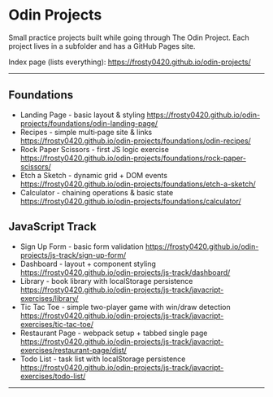 # Odin Projects

Small practice projects built while going through The Odin Project. Each project lives in a subfolder and has a GitHub Pages site.

Index page (lists everything):
https://frosty0420.github.io/odin-projects/

---
## Foundations

- Landing Page - basic layout & styling
	https://frosty0420.github.io/odin-projects/foundations/odin-landing-page/
- Recipes - simple multi‑page site & links
	https://frosty0420.github.io/odin-projects/foundations/odin-recipes/
- Rock Paper Scissors - first JS logic exercise
	https://frosty0420.github.io/odin-projects/foundations/rock-paper-scissors/
- Etch a Sketch - dynamic grid + DOM events
	https://frosty0420.github.io/odin-projects/foundations/etch-a-sketch/
- Calculator - chaining operations & basic state
	https://frosty0420.github.io/odin-projects/foundations/calculator/

## JavaScript Track

- Sign Up Form - basic form validation
	https://frosty0420.github.io/odin-projects/js-track/sign-up-form/
- Dashboard - layout + component styling
	https://frosty0420.github.io/odin-projects/js-track/dashboard/
- Library - book library with localStorage persistence
	https://frosty0420.github.io/odin-projects/js-track/javacript-exercises/library/
- Tic Tac Toe - simple two-player game with win/draw detection
	https://frosty0420.github.io/odin-projects/js-track/javacript-exercises/tic-tac-toe/
- Restaurant Page - webpack setup + tabbed single page
	https://frosty0420.github.io/odin-projects/js-track/javacript-exercises/restaurant-page/dist/
- Todo List - task list with localStorage persistence
	https://frosty0420.github.io/odin-projects/js-track/javacript-exercises/todo-list/
---